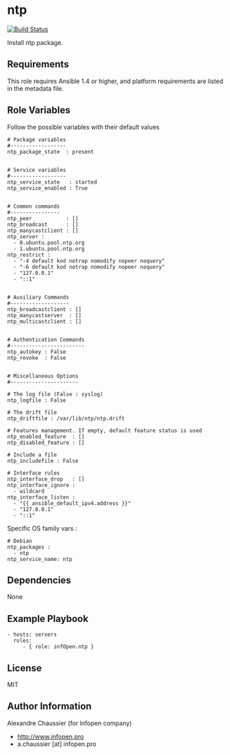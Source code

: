 ntp
===

[![Build Status](https://travis-ci.org/infOpen/ansible-role-ntp.svg?branch=master)](https://travis-ci.org/infOpen/ansible-role-ntp)

Install ntp package.

Requirements
------------

This role requires Ansible 1.4 or higher, and platform requirements are listed
in the metadata file.

Role Variables
--------------

Follow the possible variables with their default values

    # Package variables
    #------------------
    ntp_package_state  : present


    # Service variables
    #------------------
    ntp_service_state   : started
    ntp_service_enabled : True


    # Common commands
    #----------------
    ntp_peer           : []
    ntp_broadcast      : []
    ntp_manycastclient : []
    ntp_server :
      - 0.ubuntu.pool.ntp.org
      - 1.ubuntu.pool.ntp.org
    ntp_restrict :
      - "-4 default kod notrap nomodify nopeer noquery"
      - "-6 default kod notrap nomodify nopeer noquery"
      - "127.0.0.1"
      - "::1"


    # Auxiliary Commands
    #-------------------
    ntp_broadcastclient : []
    ntp_manycastserver  : []
    ntp_multicastclient : []


    # Authentication Commands
    #------------------------
    ntp_autokey : False
    ntp_revoke  : False


    # Miscellaneous Options
    #----------------------

    # The log file (False : syslog)
    ntp_logfile : False

    # The drift file
    ntp_driftfile : /var/lib/ntp/ntp.drift

    # Features management. If empty, default feature status is used
    ntp_enabled_feature  : []
    ntp_disabled_feature : []

    # Include a file
    ntp_includefile : False

    # Interface rules
    ntp_interface_drop   : []
    ntp_interface_ignore :
      - wildcard
    ntp_interface_listen :
      - "{{ ansible_default_ipv4.address }}"
      - "127.0.0.1"
      - "::1"

Specific OS family vars :

    # Debian
    ntp_packages :
      - ntp
    ntp_service_name: ntp

Dependencies
------------

None

Example Playbook
----------------

    - hosts: servers
      roles:
         - { role: infOpen.ntp }

License
-------

MIT

Author Information
------------------

Alexandre Chaussier (for Infopen company)
- http://www.infopen.pro
- a.chaussier [at] infopen.pro

